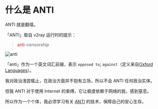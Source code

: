 # 什么是 ANTI

ANTI 就是翻墙。

「ANTI」取自 v2ray 运行时的提示：

><span style="color:red;">anti</span>-censorship

![anti](https://cdn.tangjiayan.com/reinstall-v2ray/anti-origin.png)

「anti」作为一个英文词汇前缀，表示 `opposed to`; `against`（定义来自[Oxford Languages](https://languages.oup.com/google-dictionary-en/)）。

我对政治浅尝辄止，在政治方面并不抱有立场，所以不会 ANTI 任何政治实体。

但我 ANTI 对于使用 Internet 的束缚，它让极度依赖于网络的我，感到窒息。

所以作为一个个体，我必须学习有关 [ANTI](https://zh.wikipedia.org/wiki/%E7%AA%81%E7%A0%B4%E7%BD%91%E7%BB%9C%E5%AE%A1%E6%9F%A5) 的技术，保障自己的安心生存。
